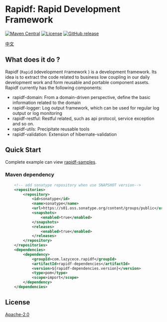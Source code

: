 # Rapidf: Rapid Development Framework

[![Maven Central](https://img.shields.io/maven-central/v/com.lazycece.rapidf/rapidf-parent)](https://search.maven.org/search?q=rapidf)
[![License](https://img.shields.io/badge/license-Apache--2.0-green)](https://www.apache.org/licenses/LICENSE-2.0.html)
[![GitHub release](https://img.shields.io/badge/release-download-orange.svg)](https://github.com/lazycece/rapidf/releases)

[中文](./README_zh_CN.md)

## What does it do ?

Rapidf (`Rapi`d `D`development `F`ramework ) is a development framework. Its idea is to extract the code related to business
low coupling in our daily development work and form reusable and portable component assets. Rapidf currently has the following components:

- rapidf-domain: From a domain-driven perspective, define the basic information related to the domain
- rapidf-logger: Log output framework, which can be used for regular log output or log monitoring
- rapidf-restful: Restful related, such as api protocol, service exception and so on.
- rapidf-utils: Precipitate reusable tools
- rapidf-validation: Extension of hibernate-validation


## Quick Start

Complete example can view [rapidf-samples](https://github.com/lazycece/rapidf/tree/main/rapidf-samples).

### Maven dependency
```xml
    <!-- add sonatype repository when use SNAPSHOT version-->
    <repositories>
        <repository>
            <id>sonatype</id>
            <name>sonatype</name>
            <url>https://s01.oss.sonatype.org/content/groups/public</url>
            <snapshots>
                <enabled>true</enabled>
            </snapshots>
            <releases>
                <enabled>true</enabled>
            </releases>
        </repository>
    </repositories>
    <dependencies>
        <dependency>
            <groupId>com.lazycece.rapidf</groupId>
            <artifactId>rapidf-dependencies</artifactId>
            <version>${rapidf-dependencies.version}</version>
            <type>pom</type>
            <scope>import</scope>
        </dependency>
    </dependencies>
```

## License

[Apache-2.0](https://www.apache.org/licenses/LICENSE-2.0.html)